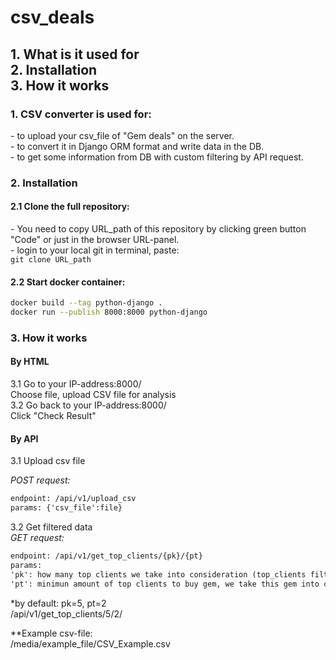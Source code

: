 # csv_deals
<h2>
1. What is it used for<br>
2. Installation<br>
3. How it works<br>
</h2>
<div style="background-color=white">
<h3>1. CSV converter is used for:</h3>
  - to upload your csv_file of "Gem deals" on the server. <br>
  - to convert it in Django ORM format and write data in the DB.<br>
  - to get some information from DB with custom filtering by API request.<br>

<h3>2. Installation</h3>
<h4>2.1 Clone the full repository:<br></h4>
- You need to copy URL_path of this repository by clicking green button "Code" or just in the browser URL-panel.<br>
- login to your local git in terminal, paste: <br>
<code>git clone URL_path</code><br>

<h4>2.2 Start docker container:<br></h4>

```bash
docker build --tag python-django .
docker run --publish 8000:8000 python-django
```

<h3>3. How it works</h3>
<h4>By HTML<br></h4>
3.1 Go to your IP-address:8000/ <br>
Choose file, upload CSV file for analysis<br>
3.2 Go back to your IP-address:8000/<br>
Click "Check Result"

<h4>By API</h4>
3.1 Upload csv file<br>

_POST request:_
```html
endpoint: /api/v1/upload_csv
params: {'csv_file':file}
```

3.2 Get filtered data<br>
_GET request:_

```html
endpoint: /api/v1/get_top_clients/{pk}/{pt}
params:
'pk': how many top clients we take into consideration (top_clients filter)
'pt': minimun amount of top clients to buy gem, we take this gem into consideration (gem_sell filter)
```

  *by default: pk=5, pt=2<br>
  /api/v1/get_top_clients/5/2/<br></div>

  **Example csv-file:<br>
  /media/example_file/CSV_Example.csv<br></div>
